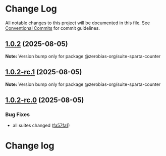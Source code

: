 # Change Log

All notable changes to this project will be documented in this file.
See [Conventional Commits](https://conventionalcommits.org) for commit guidelines.

## [1.0.2](https://github.com/zerobias-org/suite/compare/@zerobias-org/suite-sparta-counter@1.0.2-rc.1...@zerobias-org/suite-sparta-counter@1.0.2) (2025-08-05)

**Note:** Version bump only for package @zerobias-org/suite-sparta-counter





## [1.0.2-rc.1](https://github.com/zerobias-org/suite/compare/@zerobias-org/suite-sparta-counter@1.0.2-rc.0...@zerobias-org/suite-sparta-counter@1.0.2-rc.1) (2025-08-05)

**Note:** Version bump only for package @zerobias-org/suite-sparta-counter





## [1.0.2-rc.0](https://github.com/zerobias-org/suite/compare/@zerobias-org/suite-sparta-counter@1.0.1...@zerobias-org/suite-sparta-counter@1.0.2-rc.0) (2025-08-05)


### Bug Fixes

* all suites changed ([fa57fa1](https://github.com/zerobias-org/suite/commit/fa57fa1af7628003297df46b2d7740fe95bd2666))





# Change log
